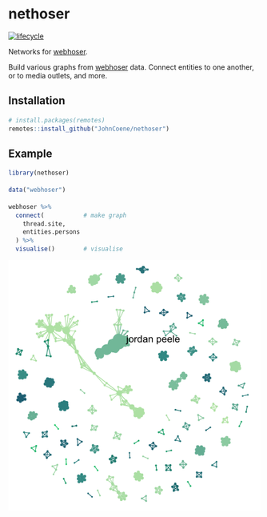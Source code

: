 # nethoser

[![lifecycle](https://img.shields.io/badge/lifecycle-experimental-orange.svg)](https://www.tidyverse.org/lifecycle/#experimental)

Networks for [webhoser](https://webhoser.john-coene.com/).

Build various graphs from [webhoser](https://webhoser.john-coene.com/) data. Connect entities to one another, or to media outlets, and more.

## Installation

``` r
# install.packages(remotes)
remotes::install_github("JohnCoene/nethoser")
```

## Example

``` r
library(nethoser)

data("webhoser")

webhoser %>%
  connect(           # make graph
    thread.site, 
    entities.persons
  ) %>% 
  visualise()        # visualise
```

![](https://github.com/JohnCoene/nethoser/blob/master/netohoser.png)
